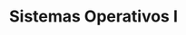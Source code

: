 ---
page_id: course_3
layout: page
title: Sistemas Operativos I
description: asdasd
location: ETITC
img: 
redirect: https://github.com/saguileran/ETITC-2024-1/tree/main/Operating%20Systems%20I
importance: 2
category: ETITC-1
related_publications: true
---